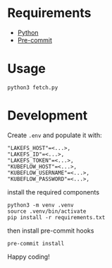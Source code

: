 # Requirements

- [Python](https://www.python.org/downloads/)
- [Pre-commit](https://pre-commit.com/)

# Usage

```shell
python3 fetch.py
```

# Development

Create `.env` and populate it with:

```shell
"LAKEFS_HOST"=<...>,
"LAKEFS_ID"=<...>,
"LAKEFS_TOKEN"=<...>,
"KUBEFLOW_HOST"=<...>,
"KUBEFLOW_USERNAME"=<...>,
"KUBEFLOW_PASSWORD"=<...>,
```

install the required components

```shell
python3 -m venv .venv
source .venv/bin/activate
pip install -r requirements.txt
```

then install pre-commit hooks

```shell
pre-commit install
```

Happy coding!
